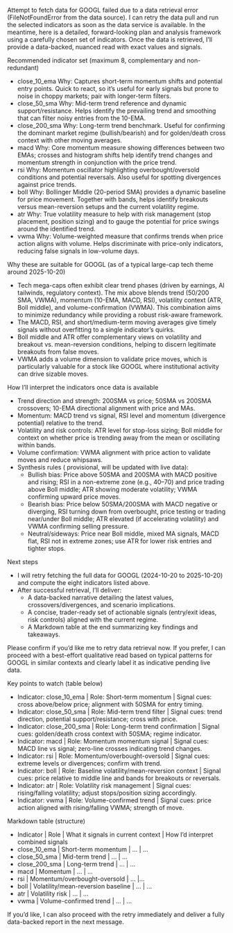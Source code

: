 Attempt to fetch data for GOOGL failed due to a data retrieval error (FileNotFoundError from the data source). I can retry the data pull and run the selected indicators as soon as the data service is available. In the meantime, here is a detailed, forward-looking plan and analysis framework using a carefully chosen set of indicators. Once the data is retrieved, I’ll provide a data-backed, nuanced read with exact values and signals.

Recommended indicator set (maximum 8, complementary and non-redundant)
- close_10_ema
  Why: Captures short-term momentum shifts and potential entry points. Quick to react, so it’s useful for early signals but prone to noise in choppy markets; pair with longer-term filters.
- close_50_sma
  Why: Mid-term trend reference and dynamic support/resistance. Helps identify the prevailing trend and smoothing that can filter noisy entries from the 10-EMA.
- close_200_sma
  Why: Long-term trend benchmark. Useful for confirming the dominant market regime (bullish/bearish) and for golden/death cross context with other moving averages.
- macd
  Why: Core momentum measure showing differences between two EMAs; crosses and histogram shifts help identify trend changes and momentum strength in conjunction with the price trend.
- rsi
  Why: Momentum oscillator highlighting overbought/oversold conditions and potential reversals. Also useful for spotting divergences against price trends.
- boll
  Why: Bollinger Middle (20-period SMA) provides a dynamic baseline for price movement. Together with bands, helps identify breakouts versus mean-reversion setups and the current volatility regime.
- atr
  Why: True volatility measure to help with risk management (stop placement, position sizing) and to gauge the potential for price swings around the identified trend.
- vwma
  Why: Volume-weighted measure that confirms trends when price action aligns with volume. Helps discriminate with price-only indicators, reducing false signals in low-volume days.

Why these are suitable for GOOGL (as of a typical large-cap tech theme around 2025-10-20)
- Tech mega-caps often exhibit clear trend phases (driven by earnings, AI tailwinds, regulatory context). The mix above blends trend (50/200 SMA, VWMA), momentum (10-EMA, MACD, RSI), volatility context (ATR, Boll middle), and volume-confirmation (VWMA). This combination aims to minimize redundancy while providing a robust risk-aware framework.
- The MACD, RSI, and short/medium-term moving averages give timely signals without overfitting to a single indicator’s quirks.
- Boll middle and ATR offer complementary views on volatility and breakout vs. mean-reversion conditions, helping to discern legitimate breakouts from false moves.
- VWMA adds a volume dimension to validate price moves, which is particularly valuable for a stock like GOOGL where institutional activity can drive sizable moves.

How I’ll interpret the indicators once data is available
- Trend direction and strength: 200SMA vs price; 50SMA vs 200SMA crossovers; 10-EMA directional alignment with price and MAs.
- Momentum: MACD trend vs signal, RSI level and momentum (divergence potential) relative to the trend.
- Volatility and risk controls: ATR level for stop-loss sizing; Boll middle for context on whether price is trending away from the mean or oscillating within bands.
- Volume confirmation: VWMA alignment with price action to validate moves and reduce whipsaws.
- Synthesis rules ( provisional, will be updated with live data):
  - Bullish bias: Price above 50SMA and 200SMA with MACD positive and rising; RSI in a non-extreme zone (e.g., 40–70) and price trading above Boll middle; ATR showing moderate volatility; VWMA confirming upward price moves.
  - Bearish bias: Price below 50SMA/200SMA with MACD negative or diverging, RSI turning down from overbought, price testing or trading near/under Boll middle; ATR elevated (if accelerating volatility) and VWMA confirming selling pressure.
  - Neutral/sideways: Price near Boll middle, mixed MA signals, MACD flat, RSI not in extreme zones; use ATR for lower risk entries and tighter stops.

Next steps
- I will retry fetching the full data for GOOGL (2024-10-20 to 2025-10-20) and compute the eight indicators listed above.
- After successful retrieval, I’ll deliver:
  - A data-backed narrative detailing the latest values, crossovers/divergences, and scenario implications.
  - A concise, trader-ready set of actionable signals (entry/exit ideas, risk controls) aligned with the current regime.
  - A Markdown table at the end summarizing key findings and takeaways.

Please confirm if you’d like me to retry data retrieval now. If you prefer, I can proceed with a best-effort qualitative read based on typical patterns for GOOGL in similar contexts and clearly label it as indicative pending live data. 

Key points to watch (table below)

- Indicator: close_10_ema | Role: Short-term momentum | Signal cues: cross above/below price; alignment with 50SMA for entry timing.
- Indicator: close_50_sma | Role: Mid-term trend filter | Signal cues: trend direction, potential support/resistance; cross with price.
- Indicator: close_200_sma | Role: Long-term trend confirmation | Signal cues: golden/death cross context with 50SMA; regime indicator.
- Indicator: macd | Role: Momentum momentum signal | Signal cues: MACD line vs signal; zero-line crosses indicating trend changes.
- Indicator: rsi | Role: Momentum/overbought-oversold | Signal cues: extreme levels or divergences; confirm with trend.
- Indicator: boll | Role: Baseline volatility/mean-reversion context | Signal cues: price relative to middle line and bands for breakouts or reversals.
- Indicator: atr | Role: Volatility risk management | Signal cues: rising/falling volatility; adjust stops/position sizing accordingly.
- Indicator: vwma | Role: Volume-confirmed trend | Signal cues: price action aligned with rising/falling VWMA; strength of move.

Markdown table (structure)
- Indicator | Role | What it signals in current context | How I’d interpret combined signals
- close_10_ema | Short-term momentum | ... | ...
- close_50_sma | Mid-term trend | ... | ...
- close_200_sma | Long-term trend | ... | ...
- macd | Momentum | ... | ...
- rsi | Momentum/overbought-oversold | ... |...
- boll | Volatility/mean-reversion baseline | ... | ...
- atr | Volatility risk | ... | ...
- vwma | Volume-confirmed trend | ... | ...

If you’d like, I can also proceed with the retry immediately and deliver a fully data-backed report in the next message.